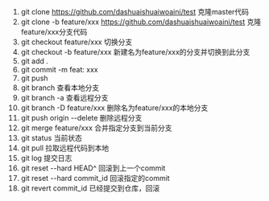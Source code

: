 1. git clone https://github.com/dashuaishuaiwoaini/test 克隆master代码
2. git clone -b feature/xxx https://github.com/dashuaishuaiwoaini/test 克隆feature/xxx分支代码
3. git checkout feature/xxx 切换分支
4. git checkout -b feature/xxx 新建名为feature/xxx的分支并切换到此分支
5. git add . 
6. git commit -m feat: xxx 
7. git push
8. git branch 查看本地分支
9. git branch -a 查看远程分支
10. git branch -D feature/xxx 删除名为feature/xxx的本地分支
11. git push origin --delete 删除远程分支
12. git merge feature/xxx 合并指定分支到当前分支
13. git status 当前状态
14. git pull 拉取远程代码到本地
15. git log 提交日志
16. git reset --hard HEAD^ 回滚到上一个commit
17. git reset --hard commit_id 回滚指定的commit
18. git revert commit_id 已经提交到仓库，回滚